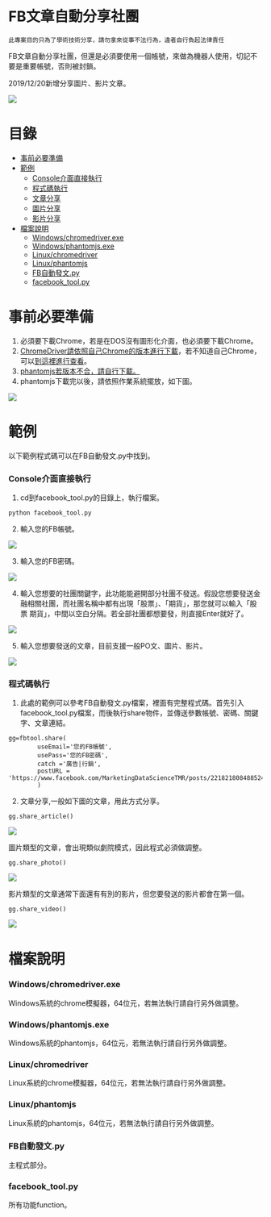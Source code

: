 FB文章自動分享社團
=========

`此專案目的只為了學術技術分享，請勿拿來從事不法行為，違者自行負起法律責任`

FB文章自動分享社團，但還是必須要使用一個帳號，來做為機器人使用，切記不要是重要帳號，否則被封鎖。

2019/12/20新增分享圖片、影片文章。

<img src="https://i.imgur.com/841nwcA.png"/>

目錄
=================
* [事前必要準備](#事前必要準備)
* [範例](#範例)
    * [Console介面直接執行](#Console介面直接執行)
    * [程式碼執行](#程式碼執行)
    * [文章分享](#文章分享)
    * [圖片分享](#圖片分享)
    * [影片分享](#影片分享)
* [檔案說明](#檔案說明)
    * [Windows/chromedriver.exe](#Windowschromedriverexe)
    * [Windows/phantomjs.exe](#Windowsphantomjsexe)
    * [Linux/chromedriver](#Linuxchromedriver)
    * [Linux/phantomjs](#Linuxphantomjs)
    * [FB自動發文.py](#FB自動發文py)
    * [facebook_tool.py](#facebook_toolpy)
 
事前必要準備
=================
1. 必須要下載Chrome，若是在DOS沒有圖形化介面，也必須要下載Chrome。
2. [ChromeDriver請依照自己Chrome的版本進行下載](https://chromedriver.chromium.org/downloads)，若不知道自己Chrome，可以[到這裡進行查看](https://chromedriver.storage.googleapis.com/LATEST_RELEASE)。
4. [phantomjs若版本不合，請自行下載。](https://phantomjs.org/download.html)
5. phantomjs下載完以後，請依照作業系統擺放，如下圖。
<img src="https://i.imgur.com/vxk2PXt.png"/>

範例
=================
以下範例程式碼可以在FB自動發文.py中找到。

### Console介面直接執行

1. cd到facebook_tool.py的目錄上，執行檔案。

```
python facebook_tool.py
```

2. 輸入您的FB帳號。

<img src="https://imgur.com/7Ms1rJL.png"/>

3. 輸入您的FB密碼。

<img src="https://imgur.com/JgQB7xW.png"/>

4. 輸入您想要的社團關鍵字，此功能能避開部分社團不發送。假設您想要發送金融相關社團，而社團名稱中都有出現「股票」、「期貨」，那您就可以輸入「股票 期貨」，中間以空白分隔。若全部社團都想要發，則直接Enter就好了。

<img src="https://imgur.com/LuEUhof.png"/>

5. 輸入您想要發送的文章，目前支援一般PO文、圖片、影片。

<img src="https://imgur.com/tqc1G0f.png"/>

### 程式碼執行

1. 此處的範例可以參考FB自動發文.py檔案，裡面有完整程式碼。首先引入facebook_tool.py檔案，而後執行share物件，並傳送參數帳號、密碼、關鍵字、文章連結。

```
gg=fbtool.share( 
        useEmail='您的FB帳號', 
        usePass='您的FB密碼', 
        catch ='廣告|行銷', 
        postURL = 'https://www.facebook.com/MarketingDataScienceTMR/posts/221821808488524'
        )
```

 

2. 文章分享,一般如下圖的文章，用此方式分享。

```
gg.share_article()
```
<img src="https://imgur.com/mQvKTLo.png"/>

圖片類型的文章，會出現類似劇院模式，因此程式必須做調整。

```
gg.share_photo()
```
<img src="https://imgur.com/ifF0o38.png"/>

影片類型的文章通常下面還有有別的影片，但您要發送的影片都會在第一個。

```
gg.share_video()
```

<img src="https://imgur.com/duyYYxr.png"/>


檔案說明
=================

### Windows/chromedriver.exe
Windows系統的chrome模擬器，64位元，若無法執行請自行另外做調整。

### Windows/phantomjs.exe
Windows系統的phantomjs，64位元，若無法執行請自行另外做調整。

### Linux/chromedriver
Linux系統的chrome模擬器，64位元，若無法執行請自行另外做調整。

### Linux/phantomjs
Linux系統的phantomjs，64位元，若無法執行請自行另外做調整。

### FB自動發文.py
主程式部分。

### facebook_tool.py
所有功能function。
